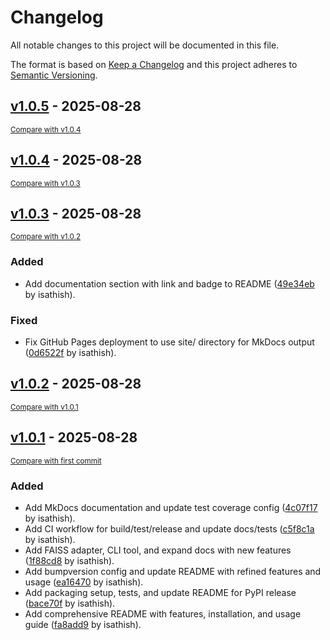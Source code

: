 # Changelog

All notable changes to this project will be documented in this file.

The format is based on [Keep a Changelog](http://keepachangelog.com/en/1.0.0/)
and this project adheres to [Semantic Versioning](http://semver.org/spec/v2.0.0.html).

<!-- insertion marker -->
## [v1.0.5](https://github.com/isathish/embeddingframework/releases/tag/v1.0.5) - 2025-08-28

<small>[Compare with v1.0.4](https://github.com/isathish/embeddingframework/compare/v1.0.4...v1.0.5)</small>

## [v1.0.4](https://github.com/isathish/embeddingframework/releases/tag/v1.0.4) - 2025-08-28

<small>[Compare with v1.0.3](https://github.com/isathish/embeddingframework/compare/v1.0.3...v1.0.4)</small>

## [v1.0.3](https://github.com/isathish/embeddingframework/releases/tag/v1.0.3) - 2025-08-28

<small>[Compare with v1.0.2](https://github.com/isathish/embeddingframework/compare/v1.0.2...v1.0.3)</small>

### Added

- Add documentation section with link and badge to README ([49e34eb](https://github.com/isathish/embeddingframework/commit/49e34eb2d2f542d45b57d642397f3fb0a53adba6) by isathish).

### Fixed

- Fix GitHub Pages deployment to use site/ directory for MkDocs output ([0d6522f](https://github.com/isathish/embeddingframework/commit/0d6522fd760bc09289cc8ca2c70bcebcf4e9786d) by isathish).

## [v1.0.2](https://github.com/isathish/embeddingframework/releases/tag/v1.0.2) - 2025-08-28

<small>[Compare with v1.0.1](https://github.com/isathish/embeddingframework/compare/v1.0.1...v1.0.2)</small>

## [v1.0.1](https://github.com/isathish/embeddingframework/releases/tag/v1.0.1) - 2025-08-28

<small>[Compare with first commit](https://github.com/isathish/embeddingframework/compare/d93827b6de1b8c30e720994311c8cc5726f8ce21...v1.0.1)</small>

### Added

- Add MkDocs documentation and update test coverage config ([4c07f17](https://github.com/isathish/embeddingframework/commit/4c07f17cac2096d12e85e6c6182fe7694554f764) by isathish).
- Add CI workflow for build/test/release and update docs/tests ([c5f8c1a](https://github.com/isathish/embeddingframework/commit/c5f8c1ad78e236fa85d1f06a7d0330b227ba320c) by isathish).
- Add FAISS adapter, CLI tool, and expand docs with new features ([1f88cd8](https://github.com/isathish/embeddingframework/commit/1f88cd85c22b79509ef750ebe16b4291a9044b14) by isathish).
- Add bumpversion config and update README with refined features and usage ([ea16470](https://github.com/isathish/embeddingframework/commit/ea1647084cb08b512de44ccab26b79d1a2d73032) by isathish).
- Add packaging setup, tests, and update README for PyPI release ([bace70f](https://github.com/isathish/embeddingframework/commit/bace70f2735a042636f99f2f3d38749d9c701207) by isathish).
- Add comprehensive README with features, installation, and usage guide ([fa8add9](https://github.com/isathish/embeddingframework/commit/fa8add9e88f511a0f00c1411dd29947be5ee7b5b) by isathish).

